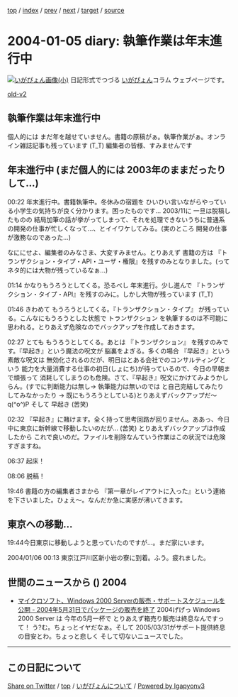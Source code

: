 [top](../index.html) 
 / [index](index.html) 
 / [prev](ig040103.html) 
 / [next](ig040106.html) 
 / [target](https://igapyon.github.io/diary/2004/ig040105.html) 
 / [source](https://github.com/igapyon/diary/blob/gh-pages/2004/ig040105.src.md) 

2004-01-05 diary: 執筆作業は年末進行中
=====================================================================================================
[![いがぴょん画像(小)](https://igapyon.github.io/diary/images/iga200306s.jpg "いがぴょん")](https://igapyon.github.io/diary/memo/memoigapyon.html) 日記形式でつづる [いがぴょん](https://igapyon.github.io/diary/memo/memoigapyon.html)コラム ウェブページです。

[old-v2](ig040105-orig.html)

## 執筆作業は年末進行中

個人的には まだ年を越せていません。書籍の原稿がぁ。執筆作業がぁ。オンライン雑誌記事も残っています (T_T) 編集者の皆様、すみませんです


## 年末進行中 (まだ個人的には 2003年のままだったりして…)

00:22 年末進行中。書籍執筆中。冬休みの宿題を ひいひい言いながらやっている小学生の気持ちが良く分かります。困ったものです…
2003/11に 一旦は脱稿したものの 結局加筆の話が挙がってしまって、それを処理できないうちに普通系の開発の仕事が忙しくなって…、とイイワケしてみる。(実のところ 開発の仕事が激務なのであった…)

なににせよ、編集者のみなさま、大変すみません。とりあえず 書籍の方は 『トランザクション・タイプ・API・ユーザ・権限』を残すのみとなりました。(ってネタ的には大物が残っているなぁ…)

01:14 かなりもうろうとしてくる。恐るべし 年末進行。少し進んで 『トランザクション・タイプ・API』を残すのみに。しかし大物が残っています (T_T)

01:46 きわめて もうろうとしてくる。『トランザクション・タイプ』 が残っている。こんなにもうろうとした状態で トランザクション を執筆するのは不可能に思われる。とりあえず危険なのでバックアップを作成しておきます。

02:27 とても もうろうとしてくる。あとは 『トランザクション』 を残すのみです。『早起き』という魔法の呪文が 脳裏をよぎる。多くの場合 『早起き』という素敵な呪文は 無効化されるのだが、明日はとある会社でのコンサルティングという 能力を大量消費する仕事の初日(しょにち)が待っているので、今日の早朝まで頑張って 消耗してしまうのも危険。さて、『早起き』呪文にかけてみようかしらん。(すでに判断能力は無し→ 執筆能力は無いのでは と自己完結してみたり してみなかったり → 既にもうろうとしている)とりあえずバックアップだ～ q(^o^)P そして 早起き (苦笑)

02:32 『早起き』に賭けます。全く持って思考回路が回りません。ああっ、今日中に東京に新幹線で移動したいのだが…
(苦笑) とりあえずバックアップは作成したから これで良いのだ。ファイルを削除なんていう作業はこの状況では危険すぎますね。

06:37 起床！

08:06 脱稿！

19:46 書籍の方の編集者さまから 『第一章がレイアウトに入った』という連絡を下さいました。ひょえ～。なんだか急に実感が沸いてきます。

## 東京への移動…

19:44今日東京に移動しようと思っていたのですが…。まだ家にいます。

2004/01/06 00:13 東京江戸川区新小岩の寮に到着。ふう。疲れました。

## 世間のニュースから () 2004

* [マイクロソフト、Windows 2000 Serverの販売・サポートスケジュールを公開 - 2004年5月31日でパッケージの販売を終了](http://enterprise.watch.impress.co.jp/cda/software/2003/12/19/933.html)  2004げげっ Windows 2000 Server は 今年の5月一杯で とりあえず箱売り販売は終息なんですって！ う?む。ちょっとイヤだなぁ。そして 2005/03/31がサポート提供終息の目安とわ。ちょっと悲しく そして切ないニュースでした。


----------------------------------------------------------------------------------------------------

## この日記について

[Share on Twitter](https://twitter.com/intent/tweet?hashtags=igapyon%2Cdiary%2C%E3%81%84%E3%81%8C%E3%81%B4%E3%82%87%E3%82%93&text=%E5%9F%B7%E7%AD%86%E4%BD%9C%E6%A5%AD%E3%81%AF%E5%B9%B4%E6%9C%AB%E9%80%B2%E8%A1%8C%E4%B8%AD&url=https%3A%2F%2Figapyon.github.io%2Fdiary%2F2004%2Fig040105.html) / [top](../index.html) / [いがぴょんについて](https://igapyon.github.io/diary/memo/memoigapyon.html) / [Powered by Igapyonv3](https://github.com/igapyon/igapyonv3)
